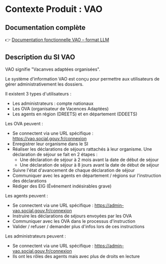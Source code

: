 # Contexte Produit : VAO

## Documentation complète
👉 [Documentation fonctionnelle VAO – format LLM](https://dnum-ministeres-sociaux.gitbook.io/vao-documentation/t1eK0jUdXMliu8S6UWUr/llms-full.txt)

## Description du SI VAO

VAO signifie "Vacanves adaptées organisées". 

Le système d'information VAO est conçu pour permettre aux utilisateurs de gérer administrativement les dossiers. 

Il existent 3 types d'utilisateurs : 
- Les administrateurs : compte nationaux
- Les OVA (organisateur de Vacences Adaptées)
- Les agents en région (DREETS) et en département (DDEETS)

Les OVA peuvent : 
- Se connectent via une URL spécifique : https://vao.social.gouv.fr/connexion
- Enregistrer leur organisme dans le SI
- Réaliser les déclarations de séjours rattachés à leur organisme. Une déclaration de séjour se fait en 2 étapes : 
  - Une déclaration de séjour à 2 mois avant la date de début de séjour
  - Une déclaration de séjour à 8 jours avant la date de début de séjour
- Suivre l'état d'avancement de chaque déclaration de séjour
- Communiquer avec les agents en département / régions sur l'instruction des déclarations
- Rédiger des EIG (Événement indésirables grave)

Les agents peuvent : 
- Se connectent via une URL spécifique : https://admin-vao.social.gouv.fr/connexion
- Instruire les déclarations de séjours envoyées par les OVA
- Communiquer avec les OVA dans le processus d'instruction
- Valider / refuser / demander plus d'infos lors de ces instructions

Les administrateurs peuvent :
- Se connectent via une URL spécifique : https://admin-vao.social.gouv.fr/connexion
- Ils ont les rôles des agents mais avec plus de droits en lecture


